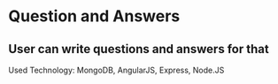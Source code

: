 # Question and Answers

## User can write questions and answers for that

Used Technology: MongoDB, AngularJS, Express, Node.JS
